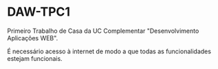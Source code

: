 # DAW-TPC1
Primeiro Trabalho de Casa da UC Complementar "Desenvolvimento Aplicações WEB".

É necessário acesso à internet de modo a que todas as funcionalidades estejam funcionais.
